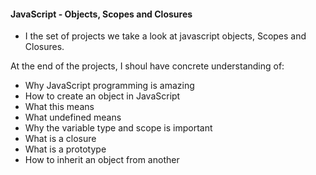 #### JavaScript - Objects, Scopes and Closures

- I the set of projects we take a look at javascript objects, Scopes and Closures.

At the end of the projects, I shoul have concrete understanding of:

   - Why JavaScript programming is amazing
   - How to create an object in JavaScript
   - What this means
   - What undefined means
   - Why the variable type and scope is important
   - What is a closure
   - What is a prototype
   - How to inherit an object from another

